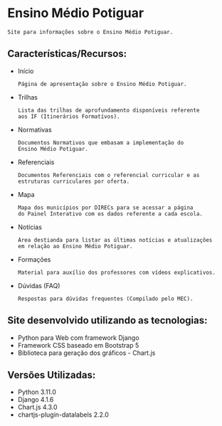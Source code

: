 # Ensino Médio Potiguar
    
    Site para informações sobre o Ensino Médio Potiguar.

## Características/Recursos:

- Início
    
      Página de apresentação sobre o Ensino Médio Potiguar.
  
- Trilhas
    
      Lista das trilhas de aprofundamento disponíveis referente
      aos IF (Itinerários Formatívos).
  
- Normativas
  
      Documentos Normativos que embasam a implementação do 
      Ensino Médio Potiguar.
  
- Referenciais
     
      Documentos Referenciais com o referencial curricular e as
      estruturas curriculares por oferta.
  
- Mapa
  
      Mapa dos municípios por DIRECs para se acessar a página  
      do Painel Interativo com os dados referente a cada escola.

- Notícias
   
      Área destianda para listar as últimas notícias e atualizações
      em relação ao Ensino Médio Potiguar.
  
- Formações
   
      Material para auxílio dos professores com vídeos explicativos.
  
- Dúvidas (FAQ)
   
      Respostas para dúvidas frequentes (Compilado pelo MEC).

## Site desenvolvido utilizando as tecnologias:

- Python para Web com framework Django
- Framework CSS baseado em Bootstrap 5
- Biblioteca para geração dos gráficos - Chart.js

## Versões Utilizadas:

- Python 3.11.0
- Django 4.1.6
- Chart.js 4.3.0
- chartjs-plugin-datalabels 2.2.0